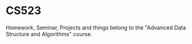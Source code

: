 # CS523
Homework, Seminar, Projects and things belong to the "Advanced Data Structure and Algorithms" course.
